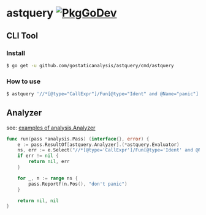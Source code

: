 # astquery [![PkgGoDev](https://pkg.go.dev/badge/github.com/gostaticanalysis/astquery)](https://pkg.go.dev/github.com/gostaticanalysis/astquery)

## CLI Tool
### Install

```sh
$ go get -u github.com/gostaticanalysis/astquery/cmd/astquery
```

### How to use

```sh
$ astquery '//*[@type="CallExpr"]/Fun[@type="Ident" and @Name="panic"]' fmt
```

## Analyzer

see: [examples of analysis.Analyzer](_example)

```go
func run(pass *analysis.Pass) (interface{}, error) {
	e := pass.ResultOf[astquery.Analyzer].(*astquery.Evaluator)
	ns, err := e.Select("//*[@type='CallExpr']/Fun[@type='Ident' and @Name='panic']")
	if err != nil {
		return nil, err
	}

	for _, n := range ns {
		pass.Reportf(n.Pos(), "don't panic")
	}

	return nil, nil
}
```
